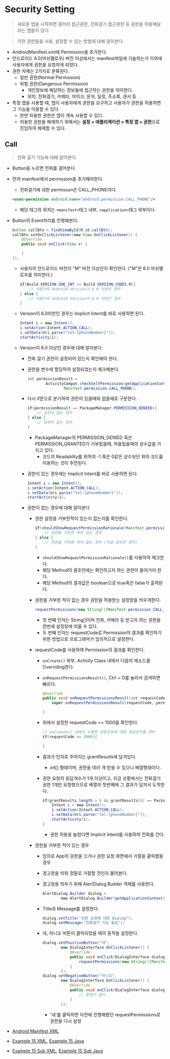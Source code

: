 # Security Setting

> 새로운 앱을 시작하면 갤러리 접근권한, 전화걸기 접근권한 등 권한을 허용해달라는 앱들이 있다.
>
> 이런 권한들을 사용, 설정할 수 있는 방법에 대해 알아본다.

* AndroidManifest.xml에 Permission을 추가한다.
* 안드로이드 6.0(마쉬멜로우) 버전 이상에서는 manifest파일에 기술하는거 이외에 사용자에게 권한을 요청하게 되었다.
* 권한 자체는 2가지로 분류된다.
  * 일반 권한(Normal Permission)
  * 위험 권한(Dangerous Permission)
    * 개인정보에 해당하는 정보들에 접근하는 권한을 의미한다.
    * 위치, 전화걸기, 카메라, 마이크, 문자, 일정, 주소록, 센서 등
* 특정 앱을 사용할 때, 앱이 사용자에게 권한을 요구하고 사용자가 권한을 허용하면 그 기능을 이용할 수 있다.
  * 한번 허용한 권한은 앱이 계속 사용할 수 있다.
  * 허용한 권한을 해제하기 위해서는 **설정 > 애플리케이션 > 특정 앱 > 권한**으로 진입하여 해제할 수 있다.

## Call

> 전화 걸기 기능에 대해 알아본다.

* Button을 누르면 전화를 걸어본다.

* 먼저 mainfest에서 permission을 추가해야한다.

  * 전화걸기에 대한 permisson은 CALL_PHONE이다.

  ```xml
  <uses-permission android:name="android.permission.CALL_PHONE"/>
  ```

  * 해당 태그의 위치는 `<manifest>`태그 내부, `<application>`태그 외부이다.

* Button의 Event처리를 진행해본다.

  ```java
  Button callBtn = findViewById(R.id.callBtn);
  callBtn.setOnClickListener(new View.OnClickListener() {
      @Override
      public void onClick(View v) {
  
      }
  });
  ```

  * 사용자의 안드로이드 버전이 "M" 버전 이상인지 확인한다. ("M"은 6.0 마쉬멜로우를 의미한다.)

    ```java
    if(Build.VERSION.SDK_INT >= Build.VERSION_CODES.M){
        // 사용자의 Android Version이 6.0 이상인 경우
    } else {
        // 사용자의 Android Version이 6.0 미만인 경우
    }
    ```

  * Version이 6.0미만인 경우는 Implicit Intent를 바로 사용하면 된다.

    ```java
    Intent i = new Intent();
    i.setAction(Intent.ACTION_CALL);
    i.setData(Uri.parse("tel:{phoneNumber}"));
    startActivity(i);
    ```

  * Version이 6.0 이상인 경우에 대해 알아본다.

    * 전화 걸기 권한이 설정되어 있는지 확인해야 한다.

    * 권한을 변수에 할당하여 설정되었는지 체크해본다.

      ```java
      int permissionResult =
              ActivityCompat.checkSelfPermission(getApplicationContext(),
                      Manifest.permission.CALL_PHONE);
      ```

    * 다시 if문으로 분기하여 권한이 있을때와 없을때로 구분한다.

      ```java
      if(permissionResult == PackageManager.PERMISSION_DENIED){
          // 권한이 없는 경우
      } else {
          // 권한이 있는 경우
      }
      ```

      * PackageManager의 PERMISSION_DENIED 혹은 PERMISSION_GRANTED가 거부됬을때, 허용됬을때의 상수값을 가지고 있다.
        * 코드의 Readablity를 위하여 -1 혹은 0같은 상수보단 위의 코드를 이용하는 것이 추천된다.

    * 권한이 있는 경우에는 Implicit Intent를 바로 사용하면 된다.

      ```java
      Intent i = new Intent();
      i.setAction(Intent.ACTION_CALL);
      i.setData(Uri.parse("tel:{phoneNumber}"));
      startActivity(i);
      ```

    * 권한이 없는 경우에 대해 알아본다

      * 권한 설정을 거부한적이 있는지 없는지를 확인한다.

        ```java
        if(shouldShowRequestPermissionRationale(Manifest.permission.CALL_PHONE)){
            // 권한을 거부한 적이 있는 경우
        } else {
            // 권한을 거부한 적이 없는 경우 (처음 접속한 경우)
        }
        ```

        * `shouldShowRequestPermissionRationale()`를 사용하여 체크한다.
        * 해당 Method의 괄호안에는 확인하고자 하는 권한이 들어가야 한다.
        * 해당 Method의 결과값은 boolean으로 true혹은 false가 출력된다.

      * 권한을 거부한 적이 없는 경우 권한을 허용받는 설정창을 띄우게한다.

        ```java
        requestPermissions(new String[]{Manifest.permission.CALL_PHONE}, 1000);
        ```

        * 첫 번째 인자는 String[]이며 전화, 카메라 등 받고자 하는 권한을 한번에 설정창에 띄울 수 있다.
        * 두 번째 인자는 requestCode로 Permission의 결과를 확인하기 위한 방법으로 프로그래머가 임의적으로 설정한다.

      * requestCode를 사용하여 Permission의 결과를 확인한다.

        * `onCreate()` 외부, Activity Class 내에서 다음의 메소드를 Overriding한다.

        * `onRequestPermissionsResult()`, Ctrl + O를 눌러서 검색하면 빠르다.

          ```java
          @Override
          public void onRequestPermissionsResult(int requestCode, @NonNull String[] permissions, @NonNull int[] grantResults) {
              super.onRequestPermissionsResult(requestCode, permissions, grantResults);
          
          }
          ```

        * 위에서 설정한 requestCode == 1000을 확인한다.

          ```java
          // onCreate() 내에서 수행한 권한요청에 대한 응답인지를 확인
          if(requestCode == 1000){
              
          }
          ```

        * 결과가 인자로 주어지는 grantResults에 담겨있다.

          * int[] 형태이며, 권한을 여러 개 받을 수 있으니 배열형태이다.

        * 권한 요청의 응답개수가 1개 이상이고, 지금 상황에서는 전화걸기 권한 1개만 요청했으므로 배열의 첫번째에 그 결과가 담겨서 도착한다.

          ```java
          if(grantResults.length > 0 && grantResults[0] == PackageManager.PERMISSION_GRANTED) {
              Intent i = new Intent();
              i.setAction(Intent.ACTION_CALL);
              i.setData(Uri.parse("tel:{phoneNumber}"));
              startActivity(i);
          }
          ```

          * 권한 허용을 눌렀다면 Implicit Intent를 사용하여 전화를 건다.

      * 권한을 거부한 적이 있는 경우

        * 임의로 App의 권한을 끄거나 권한 요청 화면에서 거절을 클릭했을 경우

        * 경고창을 띄워 정말로 거절할 것인지 물어본다.

        * 경고창을 띄우기 위해 AlertDialog.Builder 객체를 사용한다.

          ```java
          AlertDialog.Builder dialog =
                  new AlertDialog.Builder(getApplicationContext());
          ```

        * Title과 Message를 설정한다.

          ```java
          dialog.setTitle("권한 요청에 대한 Dialog");
          dialog.setMessage("전화걸기 기능 필요");
          ```

        * 네, 아니오 버튼이 클릭되었을 때의 동작을 설정한다.

          ```java
          dialog.setPositiveButton("네",
                  new DialogInterface.OnClickListener() {
                      @Override
                      public void onClick(DialogInterface dialog, int which) {
                          requestPermissions(new String[]{Manifest.permission.CALL_PHONE}, 1000);
                      }
                  });
          dialog.setNegativeButton("아니오",
                  new DialogInterface.OnClickListener() {
                      @Override
                      public void onClick(DialogInterface dialog, int which) {
                          // 할일이 없다
                      }
                  });
          ```

          * '네'를 클릭하면 이전에 진행해봤던 requestPermissions로 권한을 다시 설정

* [Android Manifest XML](https://github.com/TunaHG/Android_Workspace/blob/master/AndroidLectureExample/app/src/main/AndroidManifest.xml)

* [Example 15 XML](https://github.com/TunaHG/Android_Workspace/blob/master/AndroidLectureExample/app/src/main/res/layout/activity_example15_implicit_intent.xml), [Example 15 Java](https://github.com/TunaHG/Android_Workspace/blob/master/AndroidLectureExample/app/src/main/java/com/example/androidlectureexample/Example15_ImplicitIntentActivity.java)

* [Example 15 Sub XML](https://github.com/TunaHG/Android_Workspace/blob/master/AndroidLectureExample/app/src/main/res/layout/activity_example15_sub_implicit_intent.xml), [Example 15 Sub Java](https://github.com/TunaHG/Android_Workspace/blob/master/AndroidLectureExample/app/src/main/java/com/example/androidlectureexample/Example15Sub_ImplicitIntentActivity.java)